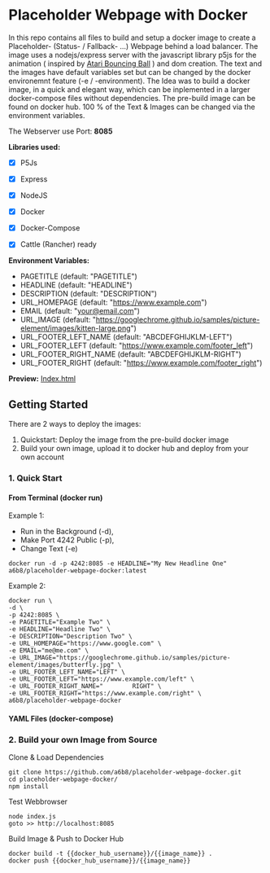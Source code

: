 # Placeholder Webpage with Docker

In this repo contains all files to build and setup a docker image to create a Placeholder- (Status- / Fallback- ...) Webpage behind a load balancer. The image uses a nodejs/express server with the javascript library p5js for the animation ( inspired by [Atari Bouncing Ball](https://www.youtube.com/watch?v=BvSP2JUDk80) ) and dom creation. The text and the images have default variables set but can be changed by the docker environemnt feature (-e / -environment). The Idea was to build a docker image, in a quick and elegant way, which can be inplemented in a larger docker-compose files without dependencies. The pre-build image can be found on docker hub. 100 % of the Text & Images can be changed via the environment variables.

The Webserver use Port: **8085**


**Libraries used:**
- [x] P5Js
- [x] Express
- [x] NodeJS
- [x] Docker 
- [x] Docker-Compose
- [x] Cattle (Rancher) ready


**Environment Variables:**
- PAGETITLE (default: "PAGETITLE")
- HEADLINE (default: "HEADLINE")
- DESCRIPTION (default: "DESCRIPTION")
- URL_HOMEPAGE (default: "https://www.example.com")
- EMAIL (default: "your@email.com")
- URL_IMAGE (default: "https://googlechrome.github.io/samples/picture-element/images/kitten-large.png")
- URL_FOOTER_LEFT_NAME (default: "ABCDEFGHIJKLM-LEFT")
- URL_FOOTER_LEFT (default: "https://www.example.com/footer_left")
- URL_FOOTER_RIGHT_NAME (default: "ABCDEFGHIJKLM-RIGHT")
- URL_FOOTER_RIGHT (default: "https://www.example.com/footer_right")



**Preview:** [Index.html](http://htmlpreview.github.io/?https://github.com/a6b8/customizable-placeholder-webpage-docker/blob/master/public/index.html)


## Getting Started
There are 2 ways to deploy the images:

1. Quickstart: Deploy the image from the pre-build docker image
2. Build your own image, upload it to docker hub and deploy from your own account


### 1. Quick Start
#### From Terminal (docker run)
Example 1:
- Run in the Background (-d), 
- Make Port 4242 Public (-p), 
- Change Text (-e)
```
docker run -d -p 4242:8085 -e HEADLINE="My New Headline One" a6b8/placeholder-webpage-docker:latest
```

Example 2:
```
docker run \
-d \
-p 4242:8085 \
-e PAGETITLE="Example Two" \
-e HEADLINE="Headline Two" \
-e DESCRIPTION="Description Two" \
-e URL_HOMEPAGE="https://www.google.com" \
-e EMAIL="me@me.com" \
-e URL_IMAGE="https://googlechrome.github.io/samples/picture-element/images/butterfly.jpg" \
-e URL_FOOTER_LEFT_NAME="LEFT" \
-e URL_FOOTER_LEFT="https://www.example.com/left" \
-e URL_FOOTER_RIGHT_NAME="        RIGHT" \
-e URL_FOOTER_RIGHT="https://www.example.com/right" \
a6b8/placeholder-webpage-docker
```


#### YAML Files (docker-compose)

### 2. Build your own Image from Source

Clone & Load Dependencies
```
git clone https://github.com/a6b8/placeholder-webpage-docker.git
cd placeholder-webpage-docker/
npm install
```

Test Webbrowser
```
node index.js
goto >> http://localhost:8085
```

Build Image & Push to Docker Hub
```
docker build -t {{docker_hub_username}}/{{image_name}} .
docker push {{docker_hub_username}}/{{image_name}}
```
